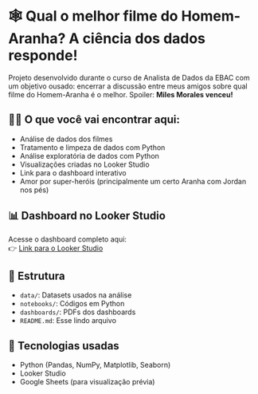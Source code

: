# 🕸️ Qual o melhor filme do Homem-Aranha? A ciência dos dados responde!

Projeto desenvolvido durante o curso de Analista de Dados da EBAC com um objetivo ousado: encerrar a discussão entre meus amigos sobre qual filme do Homem-Aranha é o melhor. Spoiler: **Miles Morales venceu!**

## 👨‍💻 O que você vai encontrar aqui:
- Análise de dados dos filmes
- Tratamento e limpeza de dados com Python
- Análise exploratória de dados com Python
- Visualizações criadas no Looker Studio
- Link para o dashboard interativo
- Amor por super-heróis (principalmente um certo Aranha com Jordan nos pés)

## 📊 Dashboard no Looker Studio
Acesse o dashboard completo aqui:  
👉 [Link para o Looker Studio](https://lookerstudio.google.com/reporting/f5bea7bd-9637-4c4d-a781-798578ae05a6)

## 📁 Estrutura

- `data/`: Datasets usados na análise
- `notebooks/`: Códigos em Python
- `dashboards/`: PDFs dos dashboards
- `README.md`: Esse lindo arquivo

## 🐍 Tecnologias usadas

- Python (Pandas, NumPy, Matplotlib, Seaborn)
- Looker Studio
- Google Sheets (para visualização prévia)
